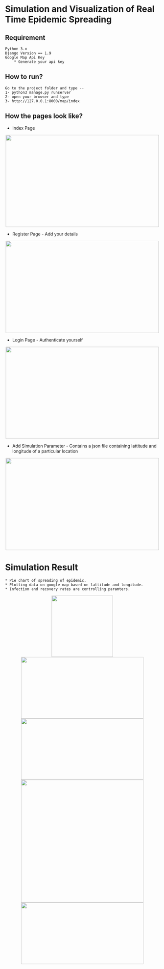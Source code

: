# Simulation and Visualization of Real Time Epidemic Spreading 

## Requirement
	Python 3.x
	Django Version == 1.9
	Google Map Api Key
		* Generate your api key 
	
## How to run?
	Go to the project folder and type --
	1- python3 manage.py runserver
	2- open your browser and type
	3- http://127.0.0.1:8000/map/index
	
## How the pages look like?

* Index Page

<center><img src = "https://github.com/rr-y/Epidemic-Analysis-and-Visualization/blob/master/screenshots/index.png" height = "300px" width = "500px" >
</center>

* Register Page - Add your details

<center><img src = "https://github.com/rr-y/Epidemic-Analysis-and-Visualization/blob/master/screenshots/register.png" height = "300px" width = "500px" >
</center>

* Login Page - Authenticate yourself

<center><img src = "https://github.com/rr-y/Epidemic-Analysis-and-Visualization/blob/master/screenshots/login.png" height = "300px" width = "500px" >
</center>

* Add Simulation Parameter - Contains a json file containing lattitude and longitude of a particular location

<center><img src = "https://github.com/rr-y/Epidemic-Analysis-and-Visualization/blob/master/screenshots/parameter.png" height = "300px" width = "500px" >
</center>

# Simulation Result
	* Pie chart of spreading of epidemic.
	* Plotting data on google map based on lattitude and longitude.
	* Infection and recovery rates are controlling paramters.

<center><img src = "https://github.com/rr-y/Epidemic-Analysis-and-Visualization/blob/master/screenshots/pie.png" height = "200px" width = "200px" >
</center>

<center><img src = "https://github.com/rr-y/Epidemic-Analysis-and-Visualization/blob/master/screenshots/visu1.png" height = "200px" width = "400px" >
</center>

<center><img src = "https://github.com/rr-y/Epidemic-Analysis-and-Visualization/blob/master/screenshots/vis2.png" height = "200px" width = "400px" >
</center>

<center><img src = "https://github.com/rr-y/Epidemic-Analysis-and-Visualization/blob/master/screenshots/piecomplete.png" height = "400px" width = "400px" >
</center>

<center><img src = "https://github.com/rr-y/Epidemic-Analysis-and-Visualization/blob/master/screenshots/complete.png" height = "200px" width = "400px" >
</center>





	